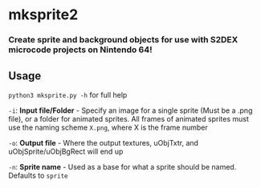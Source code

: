 # mksprite2
### Create sprite and background objects for use with S2DEX microcode projects on Nintendo 64!

## Usage
`python3 mksprite.py -h` for full help

`-i`: **Input file/Folder** - Specify an image for a single sprite (Must be a .png file), or a folder for animated sprites. All frames of animated sprites must use the naming scheme `X.png`, where X is the frame number

`-o`: **Output file** - Where the output textures, uObjTxtr, and uObjSprite/uObjBgRect will end up

`-n`: **Sprite name** - Used as a base for what a sprite should be named. Defaults to `sprite`
